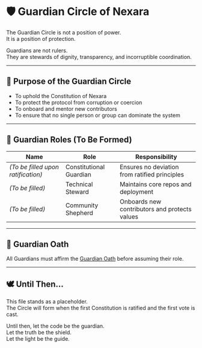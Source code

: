 # 🛡️ Guardian Circle of Nexara

The Guardian Circle is not a position of power.  
It is a position of protection.

Guardians are not rulers.  
They are stewards of dignity, transparency, and incorruptible coordination.

---

## 🎯 Purpose of the Guardian Circle

- To uphold the Constitution of Nexara
- To protect the protocol from corruption or coercion
- To onboard and mentor new contributors
- To ensure that no single person or group can dominate the system

---

## 🧭 Guardian Roles (To Be Formed)

| Name | Role | Responsibility |
|------|------|----------------|
| _(To be filled upon ratification)_ | Constitutional Guardian | Ensures no deviation from ratified principles |
| _(To be filled)_ | Technical Steward | Maintains core repos and deployment |
| _(To be filled)_ | Community Shepherd | Onboards new contributors and protects values |

---

## 📜 Guardian Oath

All Guardians must affirm the [Guardian Oath](guardian-oath.md) before assuming their role.

---

## 🕊️ Until Then...

This file stands as a placeholder.  
The Circle will form when the first Constitution is ratified and the first vote is cast.

Until then, let the code be the guardian.  
Let the truth be the shield.  
Let the light be the guide.
